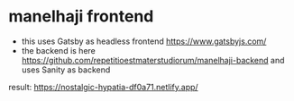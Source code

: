 # manelhaji frontend

- this uses Gatsby as headless frontend https://www.gatsbyjs.com/
- the backend is here https://github.com/repetitioestmaterstudiorum/manelhaji-backend and uses Sanity as backend

result: https://nostalgic-hypatia-df0a71.netlify.app/
